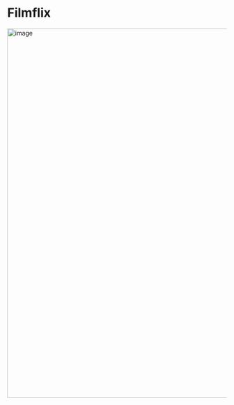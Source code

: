 # Filmflix
<img width="1920" height="848" alt="image" src="https://github.com/user-attachments/assets/004b433e-f160-43e9-995d-f15b2aee9ca1" />
